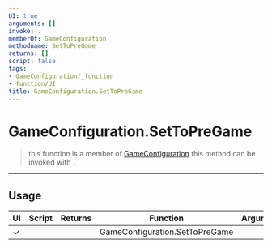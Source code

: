 ```yaml
---
UI: true
arguments: []
invoke: .
memberOf: GameConfiguration
methodname: SetToPreGame
returns: []
script: false
tags:
- GameConfiguration/_function
- function/UI
title: GameConfiguration.SetToPreGame
---
```

# GameConfiguration.SetToPreGame
> this function is a member of [GameConfiguration](civ-6/lua/GameConfiguration.md)
> this method can be invoked with `.`
-----
## Usage
|  UI | Script | Returns | Function | Arguments |
|:---:|:------:|-------:|:--------:|:---------|
|✓| ||GameConfiguration.SetToPreGame||
